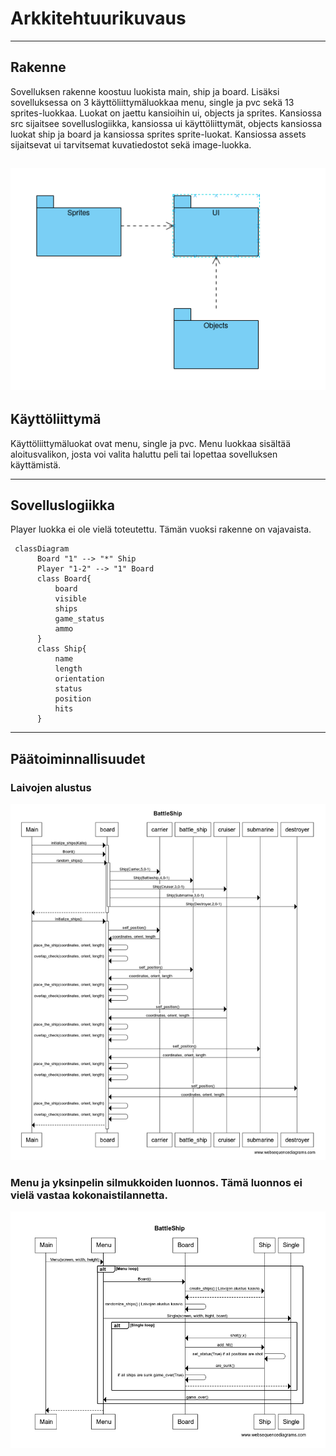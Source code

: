 # Arkkitehtuurikuvaus
----
## Rakenne

Sovelluksen rakenne koostuu luokista main, ship ja board. Lisäksi sovelluksessa on 3 käyttöliittymäluokkaa menu, single ja pvc  sekä 13 sprites-luokkaa. Luokat on jaettu kansioihin ui, objects ja sprites. Kansiossa src sijaitsee sovelluslogiikka, kansiossa ui käyttöliittymät, objects kansiossa luokat ship ja board ja kansiossa sprites sprite-luokat. Kansiossa assets sijaitsevat ui tarvitsemat kuvatiedostot sekä image-luokka.

![Rakenne](https://github.com/zmejka/ot-harjoitustyo/blob/master/dokumentaatio/kuvat/rakenne_kuva.png)
----
## Käyttöliittymä

Käyttöliittymäluokat ovat menu, single ja pvc. Menu luokkaa sisältää aloitusvalikon, josta voi valita haluttu peli tai lopettaa sovelluksen käyttämistä.

----
## Sovelluslogiikka

Player luokka ei ole vielä toteutettu. Tämän vuoksi rakenne on vajavaista.

```mermaid
 classDiagram
      Board "1" --> "*" Ship
      Player "1-2" --> "1" Board
      class Board{
          board
          visible
          ships
          game_status
          ammo
      }
      class Ship{
          name
          length
          orientation
          status
          position
          hits
      }

```

----
## Päätoiminnallisuudet

### Laivojen alustus

![Laivojen alustus](https://github.com/zmejka/ot-harjoitustyo/blob/master/dokumentaatio/kuvat/vko_4_sequence.png)

### Menu ja yksinpelin silmukkoiden luonnos. Tämä luonnos ei vielä vastaa kokonaistilannetta.


![Menu silmukka](https://github.com/zmejka/ot-harjoitustyo/blob/master/dokumentaatio/kuvat/sequence_menu_loop.png)


